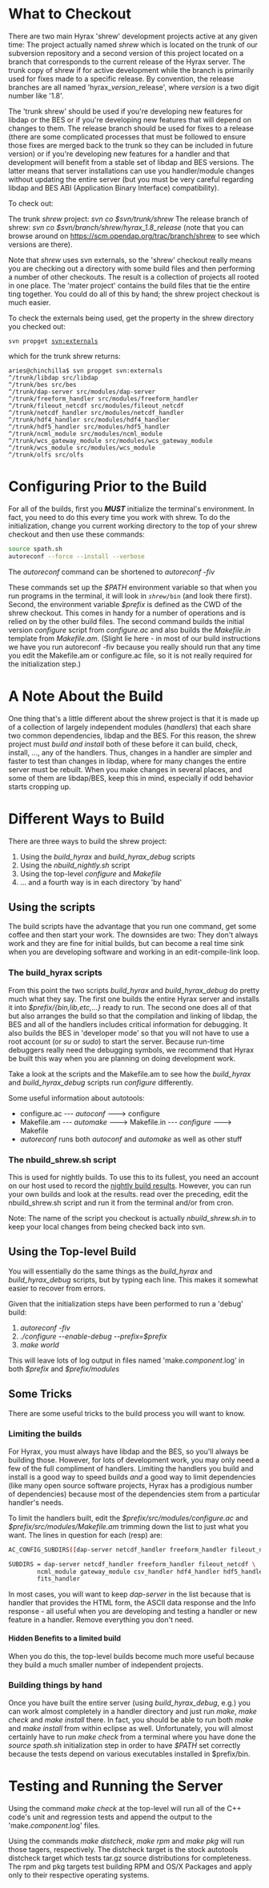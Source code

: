 # What to Checkout

There are two main Hyrax 'shrew' development projects active at any
given time: The project actually named *shrew* which is located on the
trunk of our subversion repository and a second version of this project
located on a branch that corresponds to the current release of the Hyrax
server. The trunk copy of shrew if for active development while the
branch is primarily used for fixes made to a specific release. By
convention, the release branches are all named
'hyrax_*version*_release', where *version* is a two digit number like
'1.8'.

The 'trunk shrew' should be used if you're developing new features for
libdap or the BES or if you're developing new features that will depend
on changes to them. The release branch should be used for fixes to a
release (there are some complicated processes that must be followed to
ensure those fixes are merged back to the trunk so they can be included
in future version) or if you're developing new features for a handler
and that development will benefit from a stable set of libdap and BES
versions. The latter means that server installations can use you
handler/module changes without updating the entire server (but you must
be very careful regarding libdap and BES ABI (Application Binary
Interface) compatibility).

To check out:

The trunk *shrew* project: *svn co \$svn/trunk/shrew*
The release branch of shrew: *svn co \$svn/branch/shrew/hyrax_1.8_release* (note that you can browse around on <https://scm.opendap.org/trac/branch/shrew> to see which versions are there).

Note that *shrew* uses svn externals, so the 'shrew' checkout really
means you are checking out a directory with some build files and then
performing a number of other checkouts. The result is a collection of
projects all rooted in one place. The 'mater project' contains the build
files that tie the entire ting together. You could do all of this by
hand; the shrew project checkout is much easier.

To check the externals being used, get the property in the shrew
directory you checked out:

`svn propget `[`svn:externals`](svn:externals)

which for the trunk shrew returns:

    aries@chinchilla$ svn propget svn:externals
    ^/trunk/libdap src/libdap
    ^/trunk/bes src/bes
    ^/trunk/dap-server src/modules/dap-server
    ^/trunk/freeform_handler src/modules/freeform_handler
    ^/trunk/fileout_netcdf src/modules/fileout_netcdf
    ^/trunk/netcdf_handler src/modules/netcdf_handler
    ^/trunk/hdf4_handler src/modules/hdf4_handler
    ^/trunk/hdf5_handler src/modules/hdf5_handler
    ^/trunk/ncml_module src/modules/ncml_module
    ^/trunk/wcs_gateway_module src/modules/wcs_gateway_module
    ^/trunk/wcs_module src/modules/wcs_module
    ^/trunk/olfs src/olfs

# Configuring Prior to the Build

For all of the builds, first you ***MUST*** initialize the terminal's
environment. In fact, you need to do this every time you work with
shrew. To do the initialization, change you current working directory to
the top of your shrew checkout and then use these commands:

``` sh
source spath.sh
autoreconf --force --install --verbose
```

The *autoreconf* command can be shortened to *autoreconf -fiv*

These commands set up the *\$PATH* environment variable so that when you
run programs in the terminal, it will look in *`shrew`*`/bin` (and look
there first). Second, the environment variable *\$prefix* is defined as
the CWD of the shrew checkout. This comes in handy for a number of
operations and is relied on by the other build files. The second command
builds the initial version *configure* script from *configure.ac* and
also builds the *Makefile.in* template from *Makefile.am*. (Slight lie
here - in most of our build instructions we have you run autoreconf -fiv
because you really should run that any time you edit the Makefile.am or
configure.ac file, so it is not really required for the initialization
step.)

# A Note About the Build

One thing that's a little different about the shrew project is that it
is made up of a collection of largely independent modules (*handlers*)
that each share two common dependencies, libdap and the BES. For this
reason, the shrew project must *build and install* both of these before
it can build, check, install, ..., any of the handlers. Thus, changes in
a handler are simpler and faster to test than changes in libdap, where
for many changes the entire server must be rebuilt. When you make
changes in several places, and some of them are libdap/BES, keep this in
mind, especially if odd behavior starts cropping up.

# Different Ways to Build

There are three ways to build the shrew project:

1.  Using the *build_hyrax* and *build_hyrax_debug* scripts
2.  Using the *nbuild_nightly.sh* script
3.  Using the top-level *configure* and *Makefile*
4.  ... and a fourth way is in each directory 'by hand'

## Using the scripts

The build scripts have the advantage that you run one command, get some
coffee and then start your work. The downsides are two: They don't
always work and they are fine for initial builds, but can become a real
time sink when you are developing software and working in an
edit-compile-link loop.

### The **build_hyrax** scripts

From this point the two scripts *build_hyrax* and *build_hyrax_debug* do
pretty much what they say. The first one builds the entire Hyrax server
and installs it into *\$prefix/{bin,lib,etc,...}* ready to run. The
second one does all of that but also arranges the build so that the
compilation and linking of libdap, the BES and all of the handlers
includes critical information for debugging. It also builds the BES in
'developer mode' so that you will not have to use a root account (or
*su* or *sudo*) to start the server. Because run-time debuggers really
need the debugging symbols, we recommend that Hyrax be built this way
when you are planning on doing development work.

Take a look at the scripts and the Makefile.am to see how the
*build_hyrax* and *build_hyrax_debug* scripts run *configure*
differently.

Some useful information about autotools:

- configure.ac --- *autoconf* ---\> configure
- Makefile.am --- *automake* ---\> Makefile.in --- *configure* ---\>
  Makefile
- *autoreconf* runs both *autoconf* and *automake* as well as other
  stuff

### The **nbuild_shrew.sh** script

This is used for nightly builds. To use this to its fullest, you need an
account on our host used to record the [nightly build
results](http://test.opendap.org/cgi-bin/build_reader.pl?show=current&sort=yes).
However, you can run your own builds and look at the results. read over
the preceding, edit the nbuild_shrew.sh script and run it from the
terminal and/or from cron.

Note: The name of the script you checkout is actually
*nbuild_shrew.sh.in* to keep your local changes from being checked back
into svn.

## Using the Top-level Build

You will essentially do the same things as the *build_hyrax* and
*build_hyrax_debug* scripts, but by typing each line. This makes it
somewhat easier to recover from errors.

Given that the initialization steps have been performed to run a 'debug'
build:

1.  *autoreconf -fiv*
2.  *./configure --enable-debug --prefix=\$prefix*
3.  *make world*

This will leave lots of log output in files named 'make.*component*.log'
in both *\$prefix* and *\$prefix/modules*

## Some Tricks

There are some useful tricks to the build process you will want to know.

### Limiting the builds

For Hyrax, you must always have libdap and the BES, so you'll always be
building those. However, for lots of development work, you may only need
a few of the full compliment of handlers. Limiting the handlers you
build and install is a good way to speed builds *and* a good way to
limit dependencies (like many open source software projects, Hyrax has a
prodigious number of dependencies) because most of the dependencies stem
from a particular handler's needs.

To limit the handlers built, edit the
*\$prefix/src/modules/configure.ac* and
*\$prefix/src/modules/Makefile.am* trimming down the list to just what
you want. The lines in question for each (resp) are:

``` sh
AC_CONFIG_SUBDIRS([dap-server netcdf_handler freeform_handler fileout_netcdf gateway_module csv_handler hdf4_handler hdf5_handler fits_handler ncml_module])
```

``` sh
SUBDIRS = dap-server netcdf_handler freeform_handler fileout_netcdf \
        ncml_module gateway_module csv_handler hdf4_handler hdf5_handler \
        fits_handler
```

In most cases, you will want to keep *dap-server* in the list because
that is handler that provides the HTML form, the ASCII data response and
the Info response - all useful when you are developing and testing a
handler or new feature in a handler. Remove everything you don't need.

#### Hidden Benefits to a limited build

When you do this, the top-level builds become much more useful because
they build a much smaller number of independent projects.

### Building things by hand

Once you have built the entire server (using *build_hyrax_debug*, e.g.)
you can work almost completely in a handler directory and just run
*make*, *make check* and *make install* there. In fact, you should be
able to run both *make* and *make install* from within eclipse as well.
Unfortunately, you will almost certainly have to run *make check* from a
terminal where you have done the *source spath.sh* initialization step
in order to have *\$PATH* set correctly because the tests depend on
various executables installed in \$prefix/bin.

# Testing and Running the Server

Using the command *make check* at the top-level will run all of the C++
code's unit and regression tests and append the output to the
'make.*component*.log' files.

Using the commands *make distcheck*, *make rpm* and *make pkg* will run
those tagers, respectively. The distcheck target is the stock autotools
distcheck target which tests tar.gz source distributions for
completeness. The rpm and pkg targets test building RPM and OS/X
Packages and apply only to their respective operating systems.